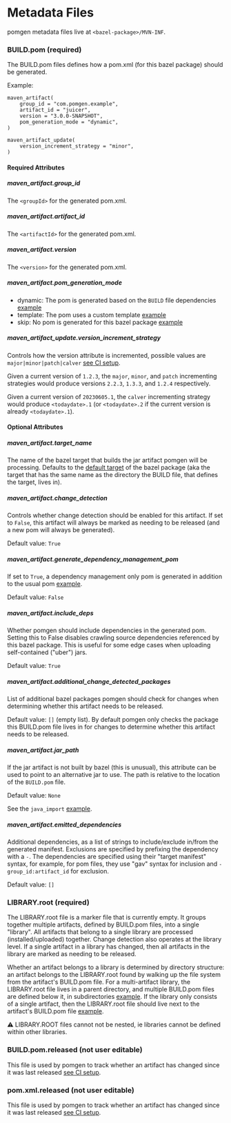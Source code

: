# Metadata Files

pomgen metadata files live at `<bazel-package>/MVN-INF`.


### BUILD.pom (required)

The BUILD.pom files defines how a pom.xml (for this bazel package) should be generated.

Example:

```
maven_artifact(
    group_id = "com.pomgen.example",
    artifact_id = "juicer",
    version = "3.0.0-SNAPSHOT",
    pom_generation_mode = "dynamic",
)

maven_artifact_update(
    version_increment_strategy = "minor",
)
```


#### Required Attributes

##### maven_artifact.group_id

The `<groupId>` for the generated pom.xml.

##### maven_artifact.artifact_id

The `<artifactId>` for the generated pom.xml.

##### maven_artifact.version

The `<version>` for the generated pom.xml.

##### maven_artifact.pom_generation_mode

- dynamic:  The pom is generated based on the `BUILD` file dependencies [example](../examples/hello-world/juicer/MVN-INF/BUILD.pom)
- template: The pom uses a custom template [example](../examples/hello-world/healthyfoods/parentpom/MVN-INF/pom.template)
- skip: No pom is generated for this bazel package [example](../examples/skip-artifact-generation/README.md)

##### maven_artifact_update.version_increment_strategy

Controls how the version attribute is incremented, possible values are `major|minor|patch|calver` [see CI setup](ci.md).

Given a current version of `1.2.3`, the `major`, `minor`, and `patch` incrementing strategies would produce versions `2.2.3`, `1.3.3`, and `1.2.4` respectively.

Given a current version of `20230605.1`, the `calver` incrementing strategy would produce `<todaydate>.1` (or `<todaydate>.2` if the current version is already `<todaydate>.1`).


#### Optional Attributes

##### maven_artifact.target_name

The name of the bazel target that builds the jar artifact pomgen will be processing. Defaults to the [default target](https://bazel.build/concepts/labels) of the bazel package (aka the target that has the same name as the directory the BUILD file, that defines the target, lives in).

##### maven_artifact.change_detection

Controls whether change detection should be enabled for this artifact. If set to `False`, this artifact will always be marked as needing to be released (and a new pom will always be generated).

Default value: `True`

##### maven_artifact.generate_dependency_management_pom

If set to `True`, a dependency management only pom is generated in addition to the usual pom [example](../examples/dependency-management).

Default value: `False`

##### maven_artifact.include_deps

Whether pomgen should include dependencies in the generated pom. Setting this to False disables crawling source dependencies referenced by this bazel package. This is useful for some edge cases when uploading self-contained ("uber") jars.

Default value: `True`

##### maven_artifact.additional_change_detected_packages

List of additional bazel packages pomgen should check for changes when
determining whether this artifact needs to be released.

Default value: `[]` (empty list). By default pomgen only checks the package this BUILD.pom file lives in for changes to determine whether this artifact needs to be released.

##### maven_artifact.jar_path

If the jar artifact is not built by bazel (this is unusual), this attribute can be used to point to an alternative jar to use. The path is relative to the location of the `BUILD.pom` file.

Default value: `None`

See the `java_import` [example](../examples/java-import).

##### maven_artifact.emitted_dependencies

Additional dependencies, as a list of strings to include/exclude in/from the generated manifest. Exclusions are specified by prefixing the dependency with a `-`. The dependencies are specified using their "target manifest" syntax, for example, for pom files, they use "gav" syntax for inclusion and `-group_id:artifact_id` for exclusion.

Default value: `[]`


### LIBRARY.root (required)

The LIBRARY.root file is a marker file that is currently empty.  It groups together multiple artifacts, defined by BUILD.pom files, into a single "library". All artifacts that belong to a single library are processed (installed/uploaded) together. Change detection also operates at the library level. If a single artifact in a library has changed, then all artifacts in the library are marked as needing to be released.

Whether an artifact belongs to a library is determined by directory structure: an artifact belongs to the LIBRARY.root found by walking up the file system from the artifact's BUILD.pom file.  For a multi-artifact library, the LIBRARY.root file lives in a parent directory, and multiple BUILD.pom files are defined below it, in subdirectories [example](../examples/hello-world/healthyfoods/MVN-INF/LIBRARY.root). If the library only consists of a single artifact, then the LIBRARY.root file should live next to the artifact's BUILD.pom file [example](../examples/hello-world/juicer/MVN-INF/LIBRARY.root).

:warning: LIBRARY.ROOT files cannot not be nested, ie libraries cannot be defined within other libraries.


### BUILD.pom.released (not user editable)

This file is used by pomgen to track whether an artifact has changed since it was last released [see CI setup](ci.md).


### pom.xml.released (not user editable)

This file is used by pomgen to track whether an artifact has changed since it was last released [see CI setup](ci.md).
